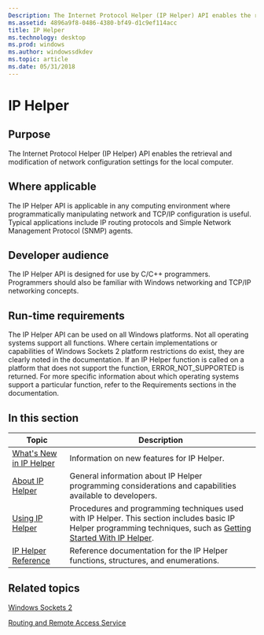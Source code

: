 ```yaml
---
Description: The Internet Protocol Helper (IP Helper) API enables the retrieval and modification of network configuration settings for the local computer.
ms.assetid: 4896a9f8-0486-4380-bf49-d1c9ef114acc
title: IP Helper
ms.technology: desktop
ms.prod: windows
ms.author: windowssdkdev
ms.topic: article
ms.date: 05/31/2018
---
```


# IP Helper

## Purpose

The Internet Protocol Helper (IP Helper) API enables the retrieval and modification of network configuration settings for the local computer.

## Where applicable

The IP Helper API is applicable in any computing environment where programmatically manipulating network and TCP/IP configuration is useful. Typical applications include IP routing protocols and Simple Network Management Protocol (SNMP) agents.

## Developer audience

The IP Helper API is designed for use by C/C++ programmers. Programmers should also be familiar with Windows networking and TCP/IP networking concepts.

## Run-time requirements

The IP Helper API can be used on all Windows platforms. Not all operating systems support all functions. Where certain implementations or capabilities of Windows Sockets 2 platform restrictions do exist, they are clearly noted in the documentation. If an IP Helper function is called on a platform that does not support the function, ERROR\_NOT\_SUPPORTED is returned. For more specific information about which operating systems support a particular function, refer to the Requirements sections in the documentation.

## In this section



| Topic                                                              | Description                                                                                                                                                                                                       |
|--------------------------------------------------------------------|-------------------------------------------------------------------------------------------------------------------------------------------------------------------------------------------------------------------|
| [What's New in IP Helper](what-s-new-in-ip-helper.md)<br/>  | Information on new features for IP Helper.<br/>                                                                                                                                                             |
| [About IP Helper](about-ip-helper.md)<br/>                  | General information about IP Helper programming considerations and capabilities available to developers.<br/>                                                                                               |
| [Using IP Helper](using-ip-helper.md)<br/>                  | Procedures and programming techniques used with IP Helper. This section includes basic IP Helper programming techniques, such as [Getting Started With IP Helper](getting-started-with-ip-helper.md).<br/> |
| [IP Helper Reference](ip-helper-function-reference.md)<br/> | Reference documentation for the IP Helper functions, structures, and enumerations.<br/>                                                                                                                     |



 

## Related topics

<dl> <dt>

[Windows Sockets 2](https://msdn.microsoft.com/library/windows/desktop/ms740673)
</dt> <dt>

[Routing and Remote Access Service](66e1bbb4-73c8-40fc-9575-ffe76d4b697b)
</dt> </dl>

 

 




